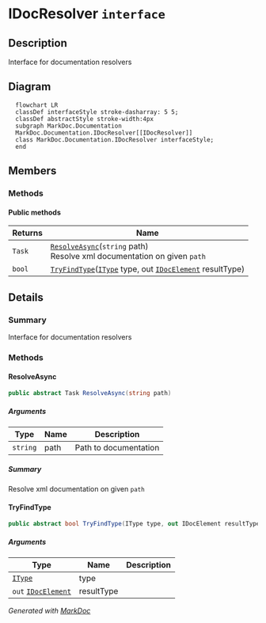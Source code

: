 # IDocResolver `interface`

## Description
Interface for documentation resolvers

## Diagram
```mermaid
  flowchart LR
  classDef interfaceStyle stroke-dasharray: 5 5;
  classDef abstractStyle stroke-width:4px
  subgraph MarkDoc.Documentation
  MarkDoc.Documentation.IDocResolver[[IDocResolver]]
  class MarkDoc.Documentation.IDocResolver interfaceStyle;
  end
```

## Members
### Methods
#### Public  methods
| Returns | Name |
| --- | --- |
| `Task` | [`ResolveAsync`](markdocdocumentation-IDocResolver.md#resolveasync)(`string` path)<br>Resolve xml documentation on given `path` |
| `bool` | [`TryFindType`](markdocdocumentation-IDocResolver.md#tryfindtype)([`IType`](./markdocmemberstypes-IType.md) type, out [`IDocElement`](./markdocdocumentation-IDocElement.md) resultType) |

## Details
### Summary
Interface for documentation resolvers

### Methods
#### ResolveAsync
```csharp
public abstract Task ResolveAsync(string path)
```
##### Arguments
| Type | Name | Description |
| --- | --- | --- |
| `string` | path | Path to documentation |

##### Summary
Resolve xml documentation on given `path`

#### TryFindType
```csharp
public abstract bool TryFindType(IType type, out IDocElement resultType)
```
##### Arguments
| Type | Name | Description |
| --- | --- | --- |
| [`IType`](./markdocmemberstypes-IType.md) | type |   |
| `out` [`IDocElement`](./markdocdocumentation-IDocElement.md) | resultType |   |

*Generated with* [*MarkDoc*](https://github.com/hailstorm75/MarkDoc.Core)
